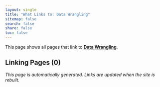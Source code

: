 ```yaml
---
layout: single
title: "What Links to: Data Wrangling"
sitemap: false
search: false
share: false
toc: false
---
```


This page shows all pages that link to **[Data Wrangling](/datascience/data_wrangling/)**.

## Linking Pages (0)


*This page is automatically generated. Links are updated when the site is rebuilt.*
